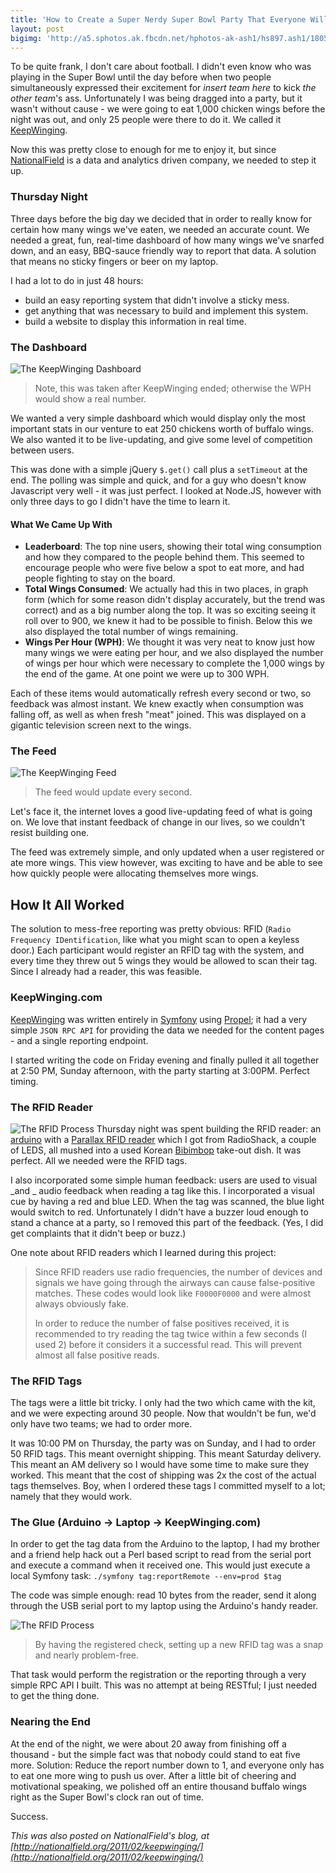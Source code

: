 ```yaml
---
title: 'How to Create a Super Nerdy Super Bowl Party That Everyone Will Love or: RFID + 1,000 Chicken Wings (Wait... What?)'
layout: post
bigimg: 'http://a5.sphotos.ak.fbcdn.net/hphotos-ak-ash1/hs897.ash1/180547_10150379207205371_731005370_16747401_756589_n.jpg'
---
```

To be quite frank, I don't care about football. I didn't even know who was playing in the Super Bowl until the day before when two people simultaneously expressed their excitement for _insert team here_ to kick _the other team_'s ass. Unfortunately I was being dragged into a party, but it wasn't without cause - we were going to eat 1,000 chicken wings before the night was out, and only 25 people were there to do it. We called it [KeepWinging](http://keepwinging.com).

Now this was pretty close to enough for me to enjoy it, but since [NationalField](http://nationalfield.org) is a data and analytics driven company, we needed to step it up.

### Thursday Night
Three days before the big day we decided that in order to really know for certain how many wings we've eaten, we needed an accurate count. We needed a great, fun, real-time dashboard of how many wings we've snarfed down, and an easy, BBQ-sauce friendly way to report that data. A solution that means no sticky fingers or beer on my laptop.

I had a lot to do in just 48 hours:

- build an easy reporting system that didn't involve a sticky mess.
- get anything that was necessary to build and implement this system.
- build a website to display this information in real time.

### The Dashboard
![The KeepWinging Dashboard](/resources/2011-02-11-dashboard.png)
> Note, this was taken after KeepWinging ended; otherwise the WPH would show a real number.

We wanted a very simple dashboard which would display only the most important stats in our venture to eat 250 chickens worth of buffalo wings. We also wanted it to be live-updating, and give some level of competition between users.

This was done with a simple jQuery `$.get()` call plus a `setTimeout` at the end. The polling was simple and quick, and for a guy who doesn't know Javascript very well - it was just perfect. I looked at Node.JS, however with only three days to go I didn't have the time to learn it.

#### What We Came Up With
- **Leaderboard**: The top nine users, showing their total wing consumption and how they compared to the people behind them. This seemed to encourage people who were five below a spot to eat more, and had people fighting to stay on the board.
- **Total Wings Consumed**: We actually had this in two places, in graph form (which for some reason didn't display accurately, but the trend was correct) and as a big number along the top. It was so exciting seeing it roll over to 900, we knew it had to be possible to finish. Below this we also displayed the total number of wings remaining.
- **Wings Per Hour (WPH)**: We thought it was very neat to know just how many wings we were eating per hour, and we also displayed the number of wings per hour which were necessary to complete the 1,000 wings by the end of the game. At one point we were up to 300 WPH.

Each of these items would automatically refresh every second or two, so feedback was almost instant. We knew exactly when consumption was falling off, as well as when fresh "meat" joined. This was displayed on a gigantic television screen next to the wings.

### The Feed
![The KeepWinging Feed](/resources/2011-02-11-feed.png)
> The feed would update every second.

Let's face it, the internet loves a good live-updating feed of what is going on. We love that instant feedback of change in our lives, so we couldn't resist building one.

The feed was extremely simple, and only updated when a user registered or ate more wings. This view however, was exciting to have and be able to see how quickly people were allocating themselves more wings.

## How It All Worked
The solution to mess-free reporting was pretty obvious: RFID (`Radio Frequency IDentification`, like what you might scan to open a keyless door.) Each participant would register an RFID tag with the system, and every time they threw out 5 wings they would be allowed to scan their tag. Since I already had a reader, this was feasible.

### KeepWinging.com
[KeepWinging](http://keepwinging.com) was written entirely in [Symfony](http://symfony-project.org) using [Propel](http://www.propelorm.org); it had a very simple `JSON RPC API` for providing the data we needed for the content pages - and a single reporting endpoint.

I started writing the code on Friday evening and finally pulled it all together at 2:50 PM, Sunday afternoon, with the party starting at 3:00PM. Perfect timing.

### The RFID Reader
![The RFID Process](/resources/2011-02-11-rfid-reader.png)
Thursday night was spent building the RFID reader: an [arduino](http://www.sparkfun.com/products/9950) with a [Parallax RFID reader](http://www.radioshack.com/product/index.jsp?productId=2906723) which I got from RadioShack, a couple of LEDS, all mushed into a used Korean [Bibimbop](http://en.wikipedia.org/wiki/Bibimbap) take-out dish. It was perfect. All we needed were the RFID tags.

I also incorporated some simple human feedback: users are used to visual _and _ audio feedback when reading a tag like this. I incorporated a visual cue
by having a red and blue LED. When the tag was scanned, the blue light would switch to red. Unfortunately I didn't have a buzzer loud enough to stand a chance at a party, so I removed this part of the feedback. (Yes, I did get complaints that it didn't beep or buzz.)

One note about RFID readers which I learned during this project:
> Since RFID readers use radio frequencies, the number of devices and signals we have going through the airways can cause false-positive matches. These codes would look like `F0000F0000` and were almost always obviously fake.
> 
> In order to reduce the number of false positives received, it is recommended to try reading the tag twice within a few seconds (I used 2) before it considers it a successful read. This will prevent almost all false positive reads.

### The RFID Tags
The tags were a little bit tricky. I only had the two which came with the kit, and we were expecting around 30 people. Now that wouldn't be fun, we'd only have two teams; we had to order more.

It was 10:00 PM on Thursday, the party was on Sunday, and I had to order 50 RFID tags. This meant overnight shipping. This meant Saturday delivery. This meant an AM delivery so I would have some time to make sure they worked. This meant that the cost of shipping was 2x the cost of the actual tags themselves. Boy, when I ordered these tags I committed myself to a lot; namely that they would work.

### The Glue (Arduino -> Laptop -> KeepWinging.com)
In order to get the tag data from the Arduino to the laptop, I had my brother and a friend help hack out a Perl based script to read from the serial port and execute a command when it received one. This would just execute a local Symfony task: `./symfony tag:reportRemote --env=prod $tag`

The code was simple enough: read 10 bytes from the reader, send it along through the USB serial port to my laptop using the Arduino's handy reader.

![The RFID Process](/resources/2011-02-11-rfid-process.png)
> By having the registered check, setting up a new RFID tag was a snap and nearly problem-free.

That task would perform the registration or the reporting through a very simple RPC API I built. This was no attempt at being RESTful; I just needed to get the thing done.

### Nearing the End
At the end of the night, we were about 20 away from finishing off a thousand - but the simple fact was that nobody could stand to eat five more. Solution: Reduce the report number down to 1, and everyone only has to eat one more wing to push us over. After a little bit of cheering and motivational speaking, we polished off an entire thousand buffalo wings right as the Super Bowl's clock ran out of time.

Success.

_This was also posted on NationalField's blog, at [http://nationalfield.org/2011/02/keepwinging/](http://nationalfield.org/2011/02/keepwinging/)_